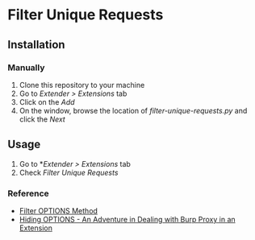 # Filter Unique Requests

## Installation
### Manually

1. Clone this repository to your machine
1. Go to *Extender > Extensions* tab
1. Click on the *Add*
1. On the window, browse the location of *filter-unique-requests.py* and click the *Next*

## Usage

1. Go to **Extender > Extensions* tab
1. Check *Filter Unique Requests*

### Reference

* [Filter OPTIONS Method](https://github.com/capt-meelo/filter-options-method)
* [Hiding OPTIONS - An Adventure in Dealing with Burp Proxy in an Extension](https://parsiya.net/blog/2019-04-06-hiding-options-an-adventure-in-dealing-with-burp-proxy-in-an-extension/)